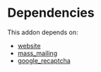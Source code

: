 # Dependencies

This addon depends on:

- [website](https://github.com/bringout/oca-ocb-website)
- [mass_mailing](https://github.com/bringout/oca-ocb-mail)
- [google_recaptcha](https://github.com/bringout/oca-ocb-security)
